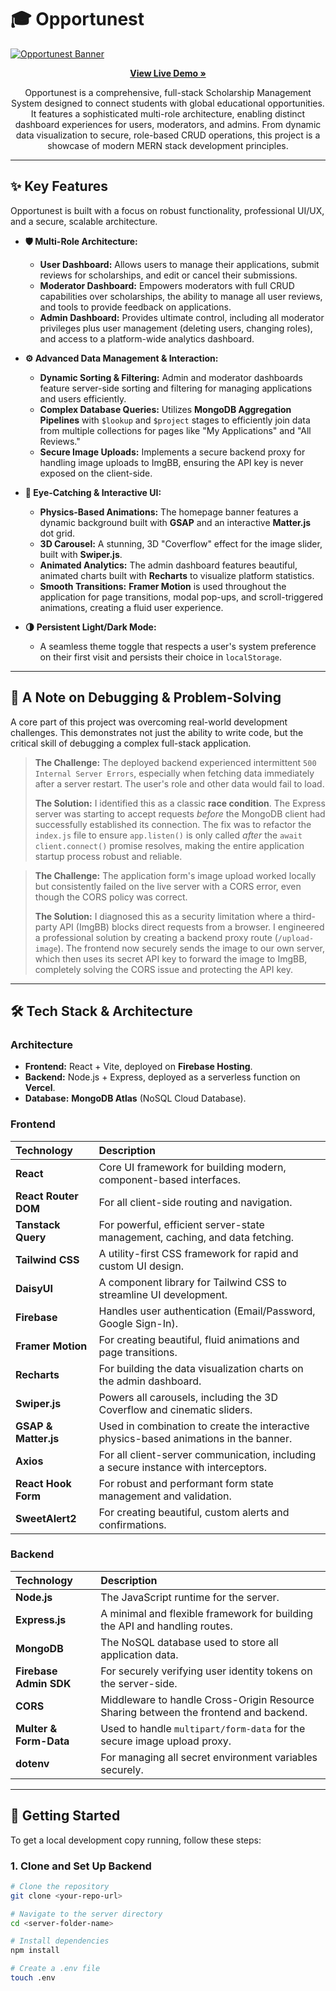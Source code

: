 # 🎓 Opportunest

<a href="https://opportunest-9.web.app/" target="_blank">
  <img src="https://raw.githubusercontent.com/better-call-vee/opportunest/main/public/Opportunest.png" alt="Opportunest Banner"/>
</a>

<p align="center">
  <a href="https://opportunest-9.web.app/" target="_blank">
    <strong>View Live Demo »</strong>
  </a>
</p>

<p align="center">
  Opportunest is a comprehensive, full-stack Scholarship Management System designed to connect students with global educational opportunities. It features a sophisticated multi-role architecture, enabling distinct dashboard experiences for users, moderators, and admins. From dynamic data visualization to secure, role-based CRUD operations, this project is a showcase of modern MERN stack development principles.
</p>

---

## ✨ Key Features

Opportunest is built with a focus on robust functionality, professional UI/UX, and a secure, scalable architecture.

- **🛡️ Multi-Role Architecture:**
  - **User Dashboard:** Allows users to manage their applications, submit reviews for scholarships, and edit or cancel their submissions.
  - **Moderator Dashboard:** Empowers moderators with full CRUD capabilities over scholarships, the ability to manage all user reviews, and tools to provide feedback on applications.
  - **Admin Dashboard:** Provides ultimate control, including all moderator privileges plus user management (deleting users, changing roles), and access to a platform-wide analytics dashboard.

- **⚙️ Advanced Data Management & Interaction:**
  - **Dynamic Sorting & Filtering:** Admin and moderator dashboards feature server-side sorting and filtering for managing applications and users efficiently.
  - **Complex Database Queries:** Utilizes **MongoDB Aggregation Pipelines** with `$lookup` and `$project` stages to efficiently join data from multiple collections for pages like "My Applications" and "All Reviews."
  - **Secure Image Uploads:** Implements a secure backend proxy for handling image uploads to ImgBB, ensuring the API key is never exposed on the client-side.

- **🎨 Eye-Catching & Interactive UI:**
  - **Physics-Based Animations:** The homepage banner features a dynamic background built with **GSAP** and an interactive **Matter.js** dot grid.
  - **3D Carousel:** A stunning, 3D "Coverflow" effect for the image slider, built with **Swiper.js**.
  - **Animated Analytics:** The admin dashboard features beautiful, animated charts built with **Recharts** to visualize platform statistics.
  - **Smooth Transitions:** **Framer Motion** is used throughout the application for page transitions, modal pop-ups, and scroll-triggered animations, creating a fluid user experience.

- **🌗 Persistent Light/Dark Mode:**
  - A seamless theme toggle that respects a user's system preference on their first visit and persists their choice in `localStorage`.

---

## 🐞 A Note on Debugging & Problem-Solving

A core part of this project was overcoming real-world development challenges. This demonstrates not just the ability to write code, but the critical skill of debugging a complex full-stack application.

> **The Challenge:** The deployed backend experienced intermittent `500 Internal Server Errors`, especially when fetching data immediately after a server restart. The user's role and other data would fail to load.
>
> **The Solution:** I identified this as a classic **race condition**. The Express server was starting to accept requests *before* the MongoDB client had successfully established its connection. The fix was to refactor the `index.js` file to ensure `app.listen()` is only called *after* the `await client.connect()` promise resolves, making the entire application startup process robust and reliable.

> **The Challenge:** The application form's image upload worked locally but consistently failed on the live server with a CORS error, even though the CORS policy was correct.
>
> **The Solution:** I diagnosed this as a security limitation where a third-party API (ImgBB) blocks direct requests from a browser. I engineered a professional solution by creating a backend proxy route (`/upload-image`). The frontend now securely sends the image to our own server, which then uses its secret API key to forward the image to ImgBB, completely solving the CORS issue and protecting the API key.

---

## 🛠️ Tech Stack & Architecture

### Architecture

- **Frontend:** React + Vite, deployed on **Firebase Hosting**.
- **Backend:** Node.js + Express, deployed as a serverless function on **Vercel**.
- **Database:** **MongoDB Atlas** (NoSQL Cloud Database).

### Frontend

| Technology | Description |
| :--- | :--- |
| **React** | Core UI framework for building modern, component-based interfaces. |
| **React Router DOM** | For all client-side routing and navigation. |
| **Tanstack Query** | For powerful, efficient server-state management, caching, and data fetching. |
| **Tailwind CSS** | A utility-first CSS framework for rapid and custom UI design. |
| **DaisyUI** | A component library for Tailwind CSS to streamline UI development. |
| **Firebase** | Handles user authentication (Email/Password, Google Sign-In). |
| **Framer Motion** | For creating beautiful, fluid animations and page transitions. |
| **Recharts** | For building the data visualization charts on the admin dashboard. |
| **Swiper.js** | Powers all carousels, including the 3D Coverflow and cinematic sliders. |
| **GSAP & Matter.js** | Used in combination to create the interactive physics-based animations in the banner. |
| **Axios** | For all client-server communication, including a secure instance with interceptors. |
| **React Hook Form** | For robust and performant form state management and validation. |
| **SweetAlert2** | For creating beautiful, custom alerts and confirmations. |

### Backend

| Technology | Description |
| :--- | :--- |
| **Node.js** | The JavaScript runtime for the server. |
| **Express.js** | A minimal and flexible framework for building the API and handling routes. |
| **MongoDB** | The NoSQL database used to store all application data. |
| **Firebase Admin SDK**| For securely verifying user identity tokens on the server-side. |
| **CORS** | Middleware to handle Cross-Origin Resource Sharing between the frontend and backend. |
| **Multer & Form-Data** | Used to handle `multipart/form-data` for the secure image upload proxy. |
| **dotenv** | For managing all secret environment variables securely. |

---

## 🚀 Getting Started

To get a local development copy running, follow these steps:

### 1. Clone and Set Up Backend

```bash
# Clone the repository
git clone <your-repo-url>

# Navigate to the server directory
cd <server-folder-name>

# Install dependencies
npm install

# Create a .env file
touch .env
